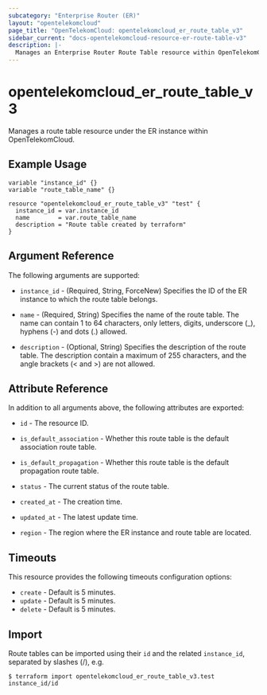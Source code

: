 ```yaml
---
subcategory: "Enterprise Router (ER)"
layout: "opentelekomcloud"
page_title: "OpenTelekomCloud: opentelekomcloud_er_route_table_v3"
sidebar_current: "docs-opentelekomcloud-resource-er-route-table-v3"
description: |-
  Manages an Enterprise Router Route Table resource within OpenTelekomCloud.
---
```


# opentelekomcloud_er_route_table_v3

Manages a route table resource under the ER instance within OpenTelekomCloud.

## Example Usage

```hcl
variable "instance_id" {}
variable "route_table_name" {}

resource "opentelekomcloud_er_route_table_v3" "test" {
  instance_id = var.instance_id
  name        = var.route_table_name
  description = "Route table created by terraform"
}
```

## Argument Reference

The following arguments are supported:

* `instance_id` - (Required, String, ForceNew) Specifies the ID of the ER instance to which the route table belongs.

* `name` - (Required, String) Specifies the name of the route table.
  The name can contain 1 to 64 characters, only letters, digits, underscore (_), hyphens (-) and dots (.) allowed.

* `description` - (Optional, String) Specifies the description of the route table.
  The description contain a maximum of 255 characters, and the angle brackets (< and >) are not allowed.

## Attribute Reference

In addition to all arguments above, the following attributes are exported:

* `id` - The resource ID.

* `is_default_association` - Whether this route table is the default association route table.

* `is_default_propagation` - Whether this route table is the default propagation route table.

* `status` - The current status of the route table.

* `created_at` - The creation time.

* `updated_at` - The latest update time.

* `region` - The region where the ER instance and route table are located.

## Timeouts

This resource provides the following timeouts configuration options:

* `create` - Default is 5 minutes.
* `update` - Default is 5 minutes.
* `delete` - Default is 5 minutes.

## Import

Route tables can be imported using their `id` and the related `instance_id`, separated by slashes (/), e.g.

```
$ terraform import opentelekomcloud_er_route_table_v3.test instance_id/id
```
